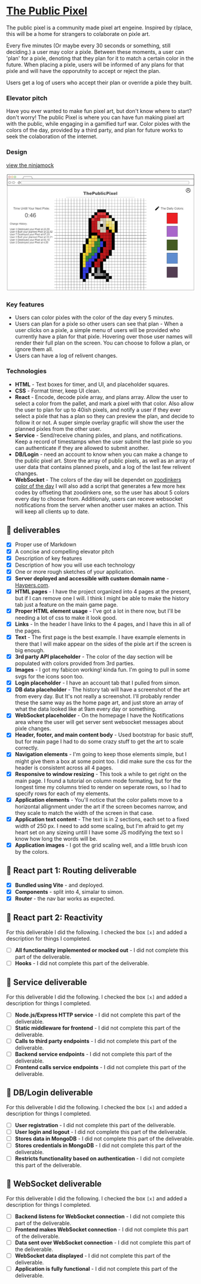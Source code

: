 # [The Public Pixel](https://startup.haypers.com/)

The public pixel is a community made pixel art engeine. Inspired by r/place, this will be a home for strangers to colaborate on pixle art.

Every five minutes (Or maybe every 30 seconds or something, still deciding.) a user may color a pixle. Between these moments, a user can 'plan' for a pixle, denoting that they plan for it to match a certain color in the future. When placing a pixle, users will be informed of any plans for that pixle and will have the opporutnity to accept or reject the plan.

Users get a log of users who accept their plan or override a pixle they built.

### Elevator pitch

Have you ever wanted to make fun pixel art, but don't know where to start? don't worry! The public Pixel is where you can have fun making pixel art with the public, while engaging in a gamified turf war. Color pixles with the colors of the day, provided by a third party, and plan for future works to seek the colaboration of the internet.

### Design
[view the ninjamock](https://ninjamock.com/s/TDX91Lx)

![image](ThePublicPixel.png)

### Key features

- Users can color pixles with the color of the day every 5 minutes.
- Users can plan for a pixle so other users can see that plan - When a user clicks on a pixle, a simple menu of users will be provided who currently have a plan for that pixle. Hovering over those user names will render their full plan on the screen. You can choose to follow a plan, or ignore them all.
- Users can have a log of relivent changes.

### Technologies

- **HTML** - Text boxes for timer, and UI, and placeholder squares.
- **CSS** - Format timer, keep UI clean.
- **React** - Encode, decode pixle array, and plans array. Allow the user to select a color from the pallet, and mark a pixel with that color. Also allow the user to plan for up to 40ish pixels, and notify a user if they ever select a pixle that has a plan so they can preview the plan, and decide to follow it or not. A super simple overlay grapfic will show the user the planned pixles from the other user. 
- **Service** - Send/receive chaning pixles, and plans, and notifications. Keep a record of timestamps when the user submit the last pixle so you can authenticate if they are allowed to submit another.
- **DB/Login** - need an account to know when you can make a change to the public pixel art. Store the array of public pixels, as well as an array of user data that contains planned pixels, and a log of the last few relivent changes.
- **WebSocket** - The colors of the day will be dependet on [zoodinkers color of the day](https://colors.zoodinkers.com/) I will also add a script that generates a few more hex codes by offseting that zoodinkers one, so the user has about 5 colors every day to choose from. Additionaly, users can receve websocket notifications from the server when another user makes an action. This will keep all clients up to date.

## 🚀 deliverables
- [x] Proper use of Markdown
- [x] A concise and compelling elevator pitch
- [x] Description of key features
- [x] Description of how you will use each technology
- [x] One or more rough sketches of your application.
- [x] **Server deployed and accessible with custom domain name** - [Haypers.com](https://startup.haypers.com/).
- [x] **HTML pages** - I have the project organized into 4 pages at the present, but if I can remove one I will. I think I might be able to make the history tab just a feature on the main game page. 
- [x] **Proper HTML element usage** - I've got a lot in there now, but I'll be needing a lot of css to make it look good.
- [x] **Links** - In the header I have links to the 4 pages, and I have this in all of the pages.
- [x] **Text** - The first page is the best example. I have example elements in there that I will make appear on the sides of the pixle art if the screen is big enough.
- [x] **3rd party API placeholder** - The color of the day section will be populated with colors provided from 3rd parties.
- [x] **Images** - I got my fabicon working! kinda fun. I'm going to pull in some svgs for the icons soon too.
- [x] **Login placeholder**  - I have an account tab that I pulled from simon.
- [x] **DB data placeholder** - The history tab will have a screenshot of the art from every day. But It's not really a screenshot. I'll probably render these the same way as the home page art, and just store an array of what the data looked like at 9am every day or something.
- [x] **WebSocket placeholder** - On the homepage I have the Notifications area where the user will get server sent websocket messages about pixle changes. 
- [x] **Header, footer, and main content body** - Used bootstrap for basic stuff, but for main page I had to do some crazy stuff to get the art to scale correctly.
- [x] **Navigation elements** - I'm going to keep those elements simple, but I might give them a box at some point too. I did make sure the css for the header is consistent across all 4 pages.
- [x] **Responsive to window resizing** - This took a while to get right on the main page. I found a tutorial on column mode formating, but for the longest time my columns tried to render on seperate rows, so I had to specify rows for each of my elements.
- [x] **Application elements** - You'll notice that the color pallets move to a horizontal allignment under the art if the screen becomes narrow, and they scale to match the width of the screen in that case.
- [x] **Application text content** - The text is in 2 sections, each set to a fixed width of 250 px. I need to add some scaling, but I'm afraid to get my heart set on any sizeing untill I have some JS modifying the text so I know how long the words will be.
- [x] **Application images** - I got the grid scaling well, and a little brush icon by the colors.
## 🚀 React part 1: Routing deliverable
- [x] **Bundled using Vite** - and deployed.
- [x] **Components** - split into 4, simalar to simon.
- [x] **Router** - the nav bar works as expected.

## 🚀 React part 2: Reactivity

For this deliverable I did the following. I checked the box `[x]` and added a description for things I completed.

- [ ] **All functionality implemented or mocked out** - I did not complete this part of the deliverable.
- [ ] **Hooks** - I did not complete this part of the deliverable.

## 🚀 Service deliverable

For this deliverable I did the following. I checked the box `[x]` and added a description for things I completed.

- [ ] **Node.js/Express HTTP service** - I did not complete this part of the deliverable.
- [ ] **Static middleware for frontend** - I did not complete this part of the deliverable.
- [ ] **Calls to third party endpoints** - I did not complete this part of the deliverable.
- [ ] **Backend service endpoints** - I did not complete this part of the deliverable.
- [ ] **Frontend calls service endpoints** - I did not complete this part of the deliverable.

## 🚀 DB/Login deliverable

For this deliverable I did the following. I checked the box `[x]` and added a description for things I completed.

- [ ] **User registration** - I did not complete this part of the deliverable.
- [ ] **User login and logout** - I did not complete this part of the deliverable.
- [ ] **Stores data in MongoDB** - I did not complete this part of the deliverable.
- [ ] **Stores credentials in MongoDB** - I did not complete this part of the deliverable.
- [ ] **Restricts functionality based on authentication** - I did not complete this part of the deliverable.

## 🚀 WebSocket deliverable

For this deliverable I did the following. I checked the box `[x]` and added a description for things I completed.

- [ ] **Backend listens for WebSocket connection** - I did not complete this part of the deliverable.
- [ ] **Frontend makes WebSocket connection** - I did not complete this part of the deliverable.
- [ ] **Data sent over WebSocket connection** - I did not complete this part of the deliverable.
- [ ] **WebSocket data displayed** - I did not complete this part of the deliverable.
- [ ] **Application is fully functional** - I did not complete this part of the deliverable.
